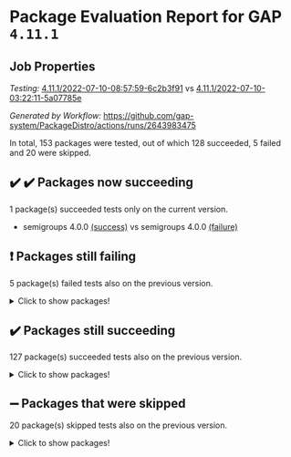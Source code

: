 # Package Evaluation Report for GAP `4.11.1`

## Job Properties

*Testing:* [4.11.1/2022-07-10-08:57:59-6c2b3f91](https://github.com/gap-system/PackageDistro/blob/data/reports/4.11.1/2022-07-10-08:57:59-6c2b3f91) vs [4.11.1/2022-07-10-03:22:11-5a07785e](https://github.com/gap-system/PackageDistro/blob/data/reports/4.11.1/2022-07-10-03:22:11-5a07785e)

*Generated by Workflow:* https://github.com/gap-system/PackageDistro/actions/runs/2643983475

In total, 153 packages were tested, out of which 128 succeeded, 5 failed and 20 were skipped.

## :heavy_check_mark: :heavy_check_mark: Packages now succeeding

1 package(s) succeeded tests only on the current version.
- semigroups 4.0.0 [(success)](https://github.com/gap-system/PackageDistro/runs/7269394818?check_suite_focus=true) vs semigroups 4.0.0 [(failure)](https://github.com/gap-system/PackageDistro/runs/7267820347?check_suite_focus=true)

## :exclamation: Packages still failing

5 package(s) failed tests also on the previous version.
<details><summary>Click to show packages!</summary>

- fining 1.4.1 [(failure)](https://github.com/gap-system/PackageDistro/runs/7269392387?check_suite_focus=true)
- francy 1.2.4 [(failure)](https://github.com/gap-system/PackageDistro/runs/7269392502?check_suite_focus=true)
- hap 1.44 [(failure)](https://github.com/gap-system/PackageDistro/runs/7269392856?check_suite_focus=true)
- packagemanager 1.2 [(failure)](https://github.com/gap-system/PackageDistro/runs/7269394285?check_suite_focus=true)
- recog 1.3.2 [(failure)](https://github.com/gap-system/PackageDistro/runs/7269394642?check_suite_focus=true)
</details>

## :heavy_check_mark: Packages still succeeding

127 package(s) succeeded tests also on the previous version.
<details><summary>Click to show packages!</summary>

- ace 5.4 [(success)](https://github.com/gap-system/PackageDistro/runs/7269391286?check_suite_focus=true)
- aclib 1.3.2 [(success)](https://github.com/gap-system/PackageDistro/runs/7269391322?check_suite_focus=true)
- agt 0.2 [(success)](https://github.com/gap-system/PackageDistro/runs/7269391350?check_suite_focus=true)
- alnuth 3.2.1 [(success)](https://github.com/gap-system/PackageDistro/runs/7269391370?check_suite_focus=true)
- anupq 3.2.6 [(success)](https://github.com/gap-system/PackageDistro/runs/7269391394?check_suite_focus=true)
- atlasrep 2.1.2 [(success)](https://github.com/gap-system/PackageDistro/runs/7269391422?check_suite_focus=true)
- autodoc 2022.07.10 [(success)](https://github.com/gap-system/PackageDistro/runs/7269391464?check_suite_focus=true)
- automata 1.15 [(success)](https://github.com/gap-system/PackageDistro/runs/7269391490?check_suite_focus=true)
- automgrp 1.3.2 [(success)](https://github.com/gap-system/PackageDistro/runs/7269391519?check_suite_focus=true)
- autpgrp 1.10.2 [(success)](https://github.com/gap-system/PackageDistro/runs/7269391543?check_suite_focus=true)
- cap 2022.06-05 [(success)](https://github.com/gap-system/PackageDistro/runs/7269391572?check_suite_focus=true)
- caratinterface 2.3.3 [(success)](https://github.com/gap-system/PackageDistro/runs/7269391618?check_suite_focus=true)
- cddinterface 2020.06.24 [(success)](https://github.com/gap-system/PackageDistro/runs/7269391653?check_suite_focus=true)
- circle 1.6.5 [(success)](https://github.com/gap-system/PackageDistro/runs/7269391676?check_suite_focus=true)
- classicpres 1.22 [(success)](https://github.com/gap-system/PackageDistro/runs/7269391708?check_suite_focus=true)
- cohomolo 1.6.10 [(success)](https://github.com/gap-system/PackageDistro/runs/7269391730?check_suite_focus=true)
- congruence 1.2.4 [(success)](https://github.com/gap-system/PackageDistro/runs/7269391761?check_suite_focus=true)
- corelg 1.56 [(success)](https://github.com/gap-system/PackageDistro/runs/7269391792?check_suite_focus=true)
- crime 1.6 [(success)](https://github.com/gap-system/PackageDistro/runs/7269391815?check_suite_focus=true)
- crisp 1.4.5 [(success)](https://github.com/gap-system/PackageDistro/runs/7269391842?check_suite_focus=true)
- crypting 0.10 [(success)](https://github.com/gap-system/PackageDistro/runs/7269391861?check_suite_focus=true)
- cryst 4.1.24 [(success)](https://github.com/gap-system/PackageDistro/runs/7269391894?check_suite_focus=true)
- crystcat 1.1.9 [(success)](https://github.com/gap-system/PackageDistro/runs/7269391923?check_suite_focus=true)
- ctbllib 1.3.4 [(success)](https://github.com/gap-system/PackageDistro/runs/7269391959?check_suite_focus=true)
- cubefree 1.19 [(success)](https://github.com/gap-system/PackageDistro/runs/7269391994?check_suite_focus=true)
- curlinterface 2.2.2 [(success)](https://github.com/gap-system/PackageDistro/runs/7269392033?check_suite_focus=true)
- cvec 2.7.5 [(success)](https://github.com/gap-system/PackageDistro/runs/7269392068?check_suite_focus=true)
- datastructures 0.2.7 [(success)](https://github.com/gap-system/PackageDistro/runs/7269392103?check_suite_focus=true)
- deepthought 1.0.5 [(success)](https://github.com/gap-system/PackageDistro/runs/7269392130?check_suite_focus=true)
- design 1.7 [(success)](https://github.com/gap-system/PackageDistro/runs/7269392156?check_suite_focus=true)
- difsets 2.3.1 [(success)](https://github.com/gap-system/PackageDistro/runs/7269392191?check_suite_focus=true)
- digraphs 1.5.3 [(success)](https://github.com/gap-system/PackageDistro/runs/7269392219?check_suite_focus=true)
- edim 1.3.5 [(success)](https://github.com/gap-system/PackageDistro/runs/7269392245?check_suite_focus=true)
- example 4.3.1 [(success)](https://github.com/gap-system/PackageDistro/runs/7269392283?check_suite_focus=true)
- factint 1.6.3 [(success)](https://github.com/gap-system/PackageDistro/runs/7269392308?check_suite_focus=true)
- ferret 1.0.8 [(success)](https://github.com/gap-system/PackageDistro/runs/7269392334?check_suite_focus=true)
- fga 1.4.0 [(success)](https://github.com/gap-system/PackageDistro/runs/7269392364?check_suite_focus=true)
- float 1.0.3 [(success)](https://github.com/gap-system/PackageDistro/runs/7269392400?check_suite_focus=true)
- format 1.4.3 [(success)](https://github.com/gap-system/PackageDistro/runs/7269392417?check_suite_focus=true)
- forms 1.2.8 [(success)](https://github.com/gap-system/PackageDistro/runs/7269392446?check_suite_focus=true)
- fplsa 1.2.5 [(success)](https://github.com/gap-system/PackageDistro/runs/7269392464?check_suite_focus=true)
- fr 2.4.8 [(success)](https://github.com/gap-system/PackageDistro/runs/7269392485?check_suite_focus=true)
- fwtree 1.3 [(success)](https://github.com/gap-system/PackageDistro/runs/7269392522?check_suite_focus=true)
- gbnp 1.0.5 [(success)](https://github.com/gap-system/PackageDistro/runs/7269392547?check_suite_focus=true)
- generalizedmorphismsforcap 2022.05-01 [(success)](https://github.com/gap-system/PackageDistro/runs/7269392563?check_suite_focus=true)
- genss 1.6.6 [(success)](https://github.com/gap-system/PackageDistro/runs/7269392586?check_suite_focus=true)
- gradedringforhomalg 2022.06-01 [(success)](https://github.com/gap-system/PackageDistro/runs/7269392618?check_suite_focus=true)
- grape 4.8.5 [(success)](https://github.com/gap-system/PackageDistro/runs/7269392659?check_suite_focus=true)
- groupoids 1.69 [(success)](https://github.com/gap-system/PackageDistro/runs/7269392697?check_suite_focus=true)
- grpconst 2.6.2 [(success)](https://github.com/gap-system/PackageDistro/runs/7269392735?check_suite_focus=true)
- guarana 0.96.3 [(success)](https://github.com/gap-system/PackageDistro/runs/7269392774?check_suite_focus=true)
- guava 3.16 [(success)](https://github.com/gap-system/PackageDistro/runs/7269392813?check_suite_focus=true)
- hapcryst 0.1.14 [(success)](https://github.com/gap-system/PackageDistro/runs/7269392881?check_suite_focus=true)
- hecke 1.5.3 [(success)](https://github.com/gap-system/PackageDistro/runs/7269392904?check_suite_focus=true)
- help 3.5 [(success)](https://github.com/gap-system/PackageDistro/runs/7269392932?check_suite_focus=true)
- idrel 2.44 [(success)](https://github.com/gap-system/PackageDistro/runs/7269392962?check_suite_focus=true)
- images 1.3.1 [(success)](https://github.com/gap-system/PackageDistro/runs/7269393004?check_suite_focus=true)
- intpic 0.3.0 [(success)](https://github.com/gap-system/PackageDistro/runs/7269393046?check_suite_focus=true)
- io 4.7.2 [(success)](https://github.com/gap-system/PackageDistro/runs/7269393086?check_suite_focus=true)
- irredsol 1.4.3 [(success)](https://github.com/gap-system/PackageDistro/runs/7269393131?check_suite_focus=true)
- json 2.1.0 [(success)](https://github.com/gap-system/PackageDistro/runs/7269393179?check_suite_focus=true)
- jupyterkernel 1.4.1 [(success)](https://github.com/gap-system/PackageDistro/runs/7269393238?check_suite_focus=true)
- jupyterviz 1.5.1 [(success)](https://github.com/gap-system/PackageDistro/runs/7269393278?check_suite_focus=true)
- kan 1.34 [(success)](https://github.com/gap-system/PackageDistro/runs/7269393320?check_suite_focus=true)
- kbmag 1.5.9 [(success)](https://github.com/gap-system/PackageDistro/runs/7269393345?check_suite_focus=true)
- laguna 3.9.5 [(success)](https://github.com/gap-system/PackageDistro/runs/7269393371?check_suite_focus=true)
- liealgdb 2.2.1 [(success)](https://github.com/gap-system/PackageDistro/runs/7269393396?check_suite_focus=true)
- liepring 2.6 [(success)](https://github.com/gap-system/PackageDistro/runs/7269393432?check_suite_focus=true)
- liering 2.4.2 [(success)](https://github.com/gap-system/PackageDistro/runs/7269393463?check_suite_focus=true)
- linearalgebraforcap 2022.06-03 [(success)](https://github.com/gap-system/PackageDistro/runs/7269393517?check_suite_focus=true)
- loops 3.4.1 [(success)](https://github.com/gap-system/PackageDistro/runs/7269393561?check_suite_focus=true)
- lpres 1.0.3 [(success)](https://github.com/gap-system/PackageDistro/runs/7269393610?check_suite_focus=true)
- majoranaalgebras 1.4 [(success)](https://github.com/gap-system/PackageDistro/runs/7269393697?check_suite_focus=true)
- mapclass 1.4.5 [(success)](https://github.com/gap-system/PackageDistro/runs/7269393749?check_suite_focus=true)
- matgrp 0.64 [(success)](https://github.com/gap-system/PackageDistro/runs/7269393846?check_suite_focus=true)
- modisom 2.5.2 [(success)](https://github.com/gap-system/PackageDistro/runs/7269393895?check_suite_focus=true)
- modulepresentationsforcap 2022.05-03 [(success)](https://github.com/gap-system/PackageDistro/runs/7269393937?check_suite_focus=true)
- monoidalcategories 2022.06-07 [(success)](https://github.com/gap-system/PackageDistro/runs/7269393980?check_suite_focus=true)
- nconvex 2020.11-04 [(success)](https://github.com/gap-system/PackageDistro/runs/7269394012?check_suite_focus=true)
- nilmat 1.4.1 [(success)](https://github.com/gap-system/PackageDistro/runs/7269394052?check_suite_focus=true)
- nock 1.5 [(success)](https://github.com/gap-system/PackageDistro/runs/7269394080?check_suite_focus=true)
- normalizinterface 1.3.3 [(success)](https://github.com/gap-system/PackageDistro/runs/7269394102?check_suite_focus=true)
- nq 2.5.8 [(success)](https://github.com/gap-system/PackageDistro/runs/7269394129?check_suite_focus=true)
- numericalsgps 1.3.0 [(success)](https://github.com/gap-system/PackageDistro/runs/7269394174?check_suite_focus=true)
- openmath 11.5.1 [(success)](https://github.com/gap-system/PackageDistro/runs/7269394223?check_suite_focus=true)
- orb 4.8.4 [(success)](https://github.com/gap-system/PackageDistro/runs/7269394256?check_suite_focus=true)
- patternclass 2.4.2 [(success)](https://github.com/gap-system/PackageDistro/runs/7269394313?check_suite_focus=true)
- permut 2.0.4 [(success)](https://github.com/gap-system/PackageDistro/runs/7269394344?check_suite_focus=true)
- polenta 1.3.10 [(success)](https://github.com/gap-system/PackageDistro/runs/7269394380?check_suite_focus=true)
- polymaking 0.8.6 [(success)](https://github.com/gap-system/PackageDistro/runs/7269394416?check_suite_focus=true)
- primgrp 3.4.2 [(success)](https://github.com/gap-system/PackageDistro/runs/7269394463?check_suite_focus=true)
- profiling 2.5.0 [(success)](https://github.com/gap-system/PackageDistro/runs/7269394499?check_suite_focus=true)
- qpa 1.33 [(success)](https://github.com/gap-system/PackageDistro/runs/7269394526?check_suite_focus=true)
- quagroup 1.8.3 [(success)](https://github.com/gap-system/PackageDistro/runs/7269394546?check_suite_focus=true)
- radiroot 2.9 [(success)](https://github.com/gap-system/PackageDistro/runs/7269394563?check_suite_focus=true)
- rcwa 4.6.4 [(success)](https://github.com/gap-system/PackageDistro/runs/7269394586?check_suite_focus=true)
- rds 1.8 [(success)](https://github.com/gap-system/PackageDistro/runs/7269394613?check_suite_focus=true)
- repndecomp 1.2.1 [(success)](https://github.com/gap-system/PackageDistro/runs/7269394674?check_suite_focus=true)
- repsn 3.1.0 [(success)](https://github.com/gap-system/PackageDistro/runs/7269394709?check_suite_focus=true)
- resclasses 4.7.2 [(success)](https://github.com/gap-system/PackageDistro/runs/7269394744?check_suite_focus=true)
- scscp 2.3.1 [(success)](https://github.com/gap-system/PackageDistro/runs/7269394783?check_suite_focus=true)
- sglppow 2.2 [(success)](https://github.com/gap-system/PackageDistro/runs/7269394843?check_suite_focus=true)
- sgpviz 0.999.5 [(success)](https://github.com/gap-system/PackageDistro/runs/7269394877?check_suite_focus=true)
- simpcomp 2.1.14 [(success)](https://github.com/gap-system/PackageDistro/runs/7269394906?check_suite_focus=true)
- singular 2020.12.18 [(success)](https://github.com/gap-system/PackageDistro/runs/7269394939?check_suite_focus=true)
- sla 1.5.3 [(success)](https://github.com/gap-system/PackageDistro/runs/7269394957?check_suite_focus=true)
- smallgrp 1.5 [(success)](https://github.com/gap-system/PackageDistro/runs/7269394977?check_suite_focus=true)
- smallsemi 0.6.13 [(success)](https://github.com/gap-system/PackageDistro/runs/7269394991?check_suite_focus=true)
- sonata 2.9.4 [(success)](https://github.com/gap-system/PackageDistro/runs/7269395015?check_suite_focus=true)
- sophus 1.25 [(success)](https://github.com/gap-system/PackageDistro/runs/7269395035?check_suite_focus=true)
- spinsym 1.5.2 [(success)](https://github.com/gap-system/PackageDistro/runs/7269395049?check_suite_focus=true)
- symbcompcc 1.3.2 [(success)](https://github.com/gap-system/PackageDistro/runs/7269395062?check_suite_focus=true)
- thelma 1.3 [(success)](https://github.com/gap-system/PackageDistro/runs/7269395077?check_suite_focus=true)
- tomlib 1.2.9 [(success)](https://github.com/gap-system/PackageDistro/runs/7269395095?check_suite_focus=true)
- toric 1.9.5 [(success)](https://github.com/gap-system/PackageDistro/runs/7269395112?check_suite_focus=true)
- transgrp 3.6.2 [(success)](https://github.com/gap-system/PackageDistro/runs/7269395129?check_suite_focus=true)
- ugaly 4.0.2 [(success)](https://github.com/gap-system/PackageDistro/runs/7269395146?check_suite_focus=true)
- unipot 1.5 [(success)](https://github.com/gap-system/PackageDistro/runs/7269395165?check_suite_focus=true)
- unitlib 4.1.0 [(success)](https://github.com/gap-system/PackageDistro/runs/7269395184?check_suite_focus=true)
- utils 0.74 [(success)](https://github.com/gap-system/PackageDistro/runs/7269395207?check_suite_focus=true)
- uuid 0.7 [(success)](https://github.com/gap-system/PackageDistro/runs/7269395236?check_suite_focus=true)
- walrus 0.9991 [(success)](https://github.com/gap-system/PackageDistro/runs/7269395277?check_suite_focus=true)
- wedderga 4.10.2 [(success)](https://github.com/gap-system/PackageDistro/runs/7269395304?check_suite_focus=true)
- xmod 2.88 [(success)](https://github.com/gap-system/PackageDistro/runs/7269395343?check_suite_focus=true)
- xmodalg 1.22 [(success)](https://github.com/gap-system/PackageDistro/runs/7269395384?check_suite_focus=true)
- yangbaxter 0.10.0 [(success)](https://github.com/gap-system/PackageDistro/runs/7269395426?check_suite_focus=true)
- zeromqinterface 0.13 [(success)](https://github.com/gap-system/PackageDistro/runs/7269395452?check_suite_focus=true)
</details>

## :heavy_minus_sign: Packages that were skipped

20 package(s) skipped tests also on the previous version.
<details><summary>Click to show packages!</summary>

- 4ti2interface 2022.03-01 [(skipped)](https://github.com/gap-system/PackageDistro/runs/7269351307?check_suite_focus=true)
- browse 1.8.14 [(skipped)](https://github.com/gap-system/PackageDistro/runs/7269351307?check_suite_focus=true)
- examplesforhomalg 2022.03-01 [(skipped)](https://github.com/gap-system/PackageDistro/runs/7269351307?check_suite_focus=true)
- gapdoc 1.6.5 [(skipped)](https://github.com/gap-system/PackageDistro/runs/7269351307?check_suite_focus=true)
- gauss 2022.03-01 [(skipped)](https://github.com/gap-system/PackageDistro/runs/7269351307?check_suite_focus=true)
- gaussforhomalg 2022.03-01 [(skipped)](https://github.com/gap-system/PackageDistro/runs/7269351307?check_suite_focus=true)
- gradedmodules 2022.03-01 [(skipped)](https://github.com/gap-system/PackageDistro/runs/7269351307?check_suite_focus=true)
- homalg 2022.03-01 [(skipped)](https://github.com/gap-system/PackageDistro/runs/7269351307?check_suite_focus=true)
- homalgtocas 2022.03-01 [(skipped)](https://github.com/gap-system/PackageDistro/runs/7269351307?check_suite_focus=true)
- io_forhomalg 2022.03-01 [(skipped)](https://github.com/gap-system/PackageDistro/runs/7269351307?check_suite_focus=true)
- itc 1.5.1 [(skipped)](https://github.com/gap-system/PackageDistro/runs/7269351307?check_suite_focus=true)
- localizeringforhomalg 2022.03-01 [(skipped)](https://github.com/gap-system/PackageDistro/runs/7269351307?check_suite_focus=true)
- matricesforhomalg 2022.06-01 [(skipped)](https://github.com/gap-system/PackageDistro/runs/7269351307?check_suite_focus=true)
- modules 2022.03-01 [(skipped)](https://github.com/gap-system/PackageDistro/runs/7269351307?check_suite_focus=true)
- polycyclic 2.16 [(skipped)](https://github.com/gap-system/PackageDistro/runs/7269351307?check_suite_focus=true)
- ringsforhomalg 2022.04-01 [(skipped)](https://github.com/gap-system/PackageDistro/runs/7269351307?check_suite_focus=true)
- sco 2022.03-01 [(skipped)](https://github.com/gap-system/PackageDistro/runs/7269351307?check_suite_focus=true)
- toolsforhomalg 2022.05-01 [(skipped)](https://github.com/gap-system/PackageDistro/runs/7269351307?check_suite_focus=true)
- toricvarieties 2022.03.23 [(skipped)](https://github.com/gap-system/PackageDistro/runs/7269351307?check_suite_focus=true)
- xgap 4.31 [(skipped)](https://github.com/gap-system/PackageDistro/runs/7269351307?check_suite_focus=true)
</details>

